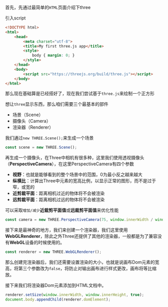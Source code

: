 首先，先通过最简单的`HTML`页面介绍下three

引入script

```html
<!DOCTYPE html>
<html>
	<head>
		<meta charset="utf-8">
		<title>My first three.js app</title>
		<style>
			body { margin: 0; }
		</style>
	</head>
	<body>
		<script src="https://threejs.org/build/three.js"></script>
	</body>
</html>
```

那么现在基础算是已经搭好了，现在我们尝试基于`three.js`来绘制一个正方形

想让`three`显示东西，那么咱们需要三个最基本的部件

* 场景（Scene）
* 摄像头（Camera）
* 渲染器（Renderer）

我们通过`new THREE.Scene();`来生成一个场景

```js
const scene = new THREE.Scene();
```

再生成一个摄像头，在Three中相机有很多种，这里我们使用透视摄像头（**PerspectiveCamera**），在这里PerspectiveCamera有四个参数

* **视野**：也就是能够看到的整个场景中的范围，0为最小反之越来越大
* **纵横比**：计算出Three中元素的宽高比例，以显示正常的图形，而不是过于窄，或宽的
* **近剪裁平面**：距离相机过近的物体将不会被渲染
* **远剪裁平面**：距离相机过远的物体将不会被渲染

可以采取`增加/减少`**近裁剪平面值**或**远裁剪平面值**来优化性能

```js
const camera = new THREE.PerspectiveCamera(75, window.innerWidth / window.innerHeight, 0.1, 1000);
```

接下来是最神奇的地方，我们来创建一个渲染器，我们这里使用**WebGLRenderer**，除此之外Three还提供了其他的渲染器，一般都是为了兼容没有**WebGL**设备的时候使用的。

```js
const renderer = new THREE.WebGLRenderer();
```

那么创建完渲染器后，我们还需要设置渲染的大小，也就是说画布Dom元素的宽高，将第三个参数改为`false`，将防止对输出画布进行样式更改，画布将等比缩放。

接下来我们将渲染器Dom元素添加到HTML文档中。

```js
renderer.setSize(window.innerWidth, window.innerHeight, true);
document.body.appendChild(renderer.domElement);
```


